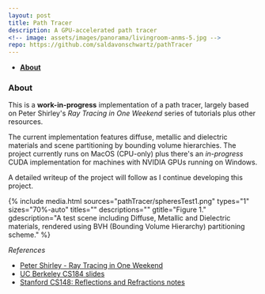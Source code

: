 ```yaml
---
layout: post
title: Path Tracer
description: A GPU-accelerated path tracer
<!-- image: assets/images/panorama/livingroom-anms-5.jpg -->
repo: https://github.com/saldavonschwartz/pathTracer
---
```

<!-- Links: -->
[l1]: https://raytracing.github.io
[l2]: https://cs184.eecs.berkeley.edu/sp20
[l3]: https://graphics.stanford.edu/courses/cs148-10-summer/docs/2006--degreve--reflection_refraction.pdf

- **[About](#1)**

### <a class="toc_item" name="1"></a>About

This is a **work-in-progress** implementation of a path tracer, largely based on Peter Shirley's *Ray Tracing in One Weekend* series of tutorials plus other resources.

The current implementation features diffuse, metallic and dielectric materials and scene partitioning by bounding volume hierarchies. The project currently runs on MacOS (CPU-only) plus there's an *in-progress* CUDA implementation for machines with NVIDIA GPUs running on Windows. 

A detailed writeup of the project will follow as I continue developing this project.

{% include media.html
  sources="pathTracer/spheresTest1.png"
  types="1"
  sizes="70%-auto"
  titles=""
  descriptions=""
  gtitle="Figure 1."
  gdescription="A test scene including Diffuse, Metallic and Dielectric materials, rendered using BVH (Bounding Volume Hierarchy) partitioning scheme."
%}

*References*
- [Peter Shirley - Ray Tracing in One Weekend][l1]
- [UC Berkeley CS184 slides][l2]
- [Stanford CS148: Reflections and Refractions notes][l3]
